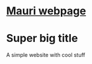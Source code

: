 <h1><a href="https://matteoamorth.github.io/">Mauri webpage</a></h1>

# Super big title
A simple website with cool stuff
